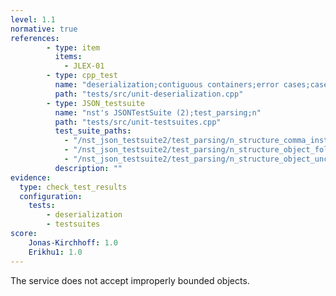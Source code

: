 ```yaml
---
level: 1.1
normative: true
references:
        - type: item
          items:
            - JLEX-01
        - type: cpp_test
          name: "deserialization;contiguous containers;error cases;case 15"
          path: "tests/src/unit-deserialization.cpp"
        - type: JSON_testsuite
          name: "nst's JSONTestSuite (2);test_parsing;n"
          path: "tests/src/unit-testsuites.cpp"
          test_suite_paths:
            - "/nst_json_testsuite2/test_parsing/n_structure_comma_instead_of_closing_brace.json"
            - "/nst_json_testsuite2/test_parsing/n_structure_object_followed_by_closing_object.json"
            - "/nst_json_testsuite2/test_parsing/n_structure_object_unclosed_no_value.json"
          description: ""
evidence:
  type: check_test_results
  configuration:
    tests: 
        - deserialization
        - testsuites
score:
    Jonas-Kirchhoff: 1.0
    Erikhu1: 1.0
---
```


The service does not accept improperly bounded objects.